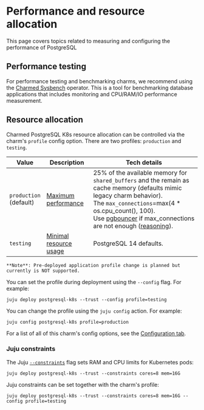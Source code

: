 


# Performance and resource allocation

This page covers topics related to measuring and configuring the performance of PostgreSQL

## Performance testing
For performance testing and benchmarking charms, we recommend using the [Charmed Sysbench](https://charmhub.io/sysbench) operator. This is a tool for benchmarking database applications that includes monitoring and CPU/RAM/IO performance measurement.

## Resource allocation
Charmed PostgreSQL K8s resource allocation can be controlled via the charm's `profile` config option. There are two profiles: `production` and `testing`. 

|Value|Description|Tech details|
| --- | --- | ----- |
|`production`<br>(default)|[Maximum performance](https://github.com/canonical/postgresql-k8s-operator/blob/main/lib/charms/postgresql_k8s/v0/postgresql.py#L437-L446)| 25% of the available memory for `shared_buffers` and the remain as cache memory (defaults mimic legacy charm behavior).<br/>The `max_connections`=max(4 * os.cpu_count(), 100).<br/> Use [pgbouncer](https://charmhub.io/pgbouncer-k8s) if max_connections are not enough ([reasoning](https://www.percona.com/blog/scaling-postgresql-with-pgbouncer-you-may-need-a-connection-pooler-sooner-than-you-expect/)).|
|`testing`|[Minimal resource usage](https://github.com/canonical/postgresql-k8s-operator/blob/main/lib/charms/postgresql_k8s/v0/postgresql.py#L437-L446)| PostgreSQL 14 defaults. |

```{caution}
**Note**: Pre-deployed application profile change is planned but currently is NOT supported.
```

You can set the profile during deployment using the `--config` flag. For example:
```shell
juju deploy postgresql-k8s --trust --config profile=testing
```

You can change the profile using the `juju config` action. For example:
```shell
juju config postgresql-k8s profile=production
```
For a list of all of this charm's config options, see the [Configuration tab](https://charmhub.io/postgresql-k8s/configure#profile).

### Juju constraints

The Juju [`--constraints`](https://juju.is/docs/juju/constraint) flag sets RAM and CPU limits for Kubernetes pods:

```shell
juju deploy postgresql-k8s --trust --constraints cores=8 mem=16G
```

Juju constraints can be set together with the charm's profile:

```shell
juju deploy postgresql-k8s --trust --constraints cores=8 mem=16G --config profile=testing
```

